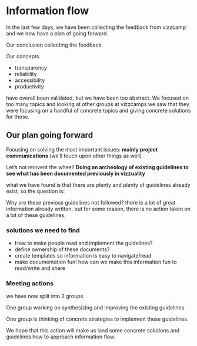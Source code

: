 # Information flow

In the last few days, we have been collecting the feedback from vizzcamp and we now have a plan of going forward.

Our conclusion collecting the feedback.

Our concepts

* transparency
* reliability
* accessibility
* productivity

have overall been validated, but we have been too abstract. We focused on too many topics and looking at other groups at vizzcamps we saw that they were focusing on a handful of concrete topics and giving concrete solutions for those.

## Our plan going forward

Focusing on solving the most important issues: **mainly project communications** \(we’ll touch upon other things as well\)

Let’s not reinvent the wheel! **Doing an archeology of existing guidelines to see what has been documented previously in vizzuality**

what we have found is that there are plenty and plenty of guidelines already exist, so the question is:

Why are these previous guidelines not followed? there is a lot of great information already written. but for some reason, there is no action taken on a lot of these guidelines.

### solutions we need to find

* How to make people read and implement the guidelines?
* define ownership of these documents?
* create templates so information is easy to navigate/read
* make documentation fun! how can we make this information fun to read/write and share

### Meeting actions

we have now split into 2 groups

One group working on synthesizing and improving the existing guidelines.

One group is thinking of concrete strategies to implement these guidelines.

We hope that this action will make us land some concrete solutions and guidelines how to approach information flow.


